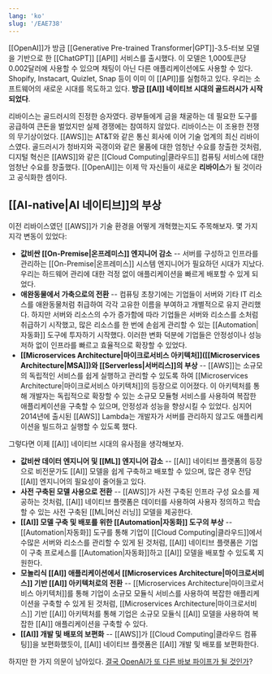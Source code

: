 ```yaml
---
lang: 'ko'
slug: '/EAE738'
---
```


[[OpenAI]]가 방금 [[Generative Pre-trained Transformer|GPT]]-3.5-터보 모델을 기반으로 한 [[ChatGPT]] [[API]] 서비스를 출시했다.
이 모델은 1,000토큰당 0.002달러에 사용할 수 있으며 채팅이 아닌 다른 애플리케이션에도 사용할 수 있다.
Shopify, Instacart, Quizlet, Snap 등이 이미 이 [[API]]를 실험하고 있다.
우리는 소프트웨어의 새로운 시대를 목도하고 있다.
**방금 [[AI]] 네이티브 시대의 골드러시가 시작되었다**.

리바이스는 골드러시의 진정한 승자였다.
광부들에게 금을 채굴하는 데 필요한 도구를 공급하여 큰돈을 벌었지만 실제 경쟁에는 참여하지 않았다.
리바이스는 이 조용한 전쟁의 무기상이었다.
[[AWS]]는 AT&T와 같은 통신 회사에 이어 기술 업계의 최신 리바이스였다.
골드러시가 청바지와 곡갱이와 같은 물품에 대한 엄청난 수요를 창출한 것처럼, 디지털 혁신은 [[AWS]]와 같은 [[Cloud Computing|클라우드]] 컴퓨팅 서비스에 대한 엄청난 수요를 창출했다.
[[OpenAI]]는 이제 막 자신들이 새로운 **리바이스**가 될 것이라고 공식화한 셈이다.

## [[AI-native|AI 네이티브]]의 부상

이전 리바이스였던 [[AWS]]가 기술 환경을 어떻게 개혁했는지도 주목해보자.
몇 가지 지각 변동이 있었다:

- **값비싼 [[On-Premise|온프레미스]] 엔지니어 감소** -- 서버를 구성하고 인프라를 관리하는 [[On-Premise|온프레미스]] 시스템 엔지니어가 필요하던 시대가 지났다. 우리는 하드웨어 관리에 대한 걱정 없이 애플리케이션을 빠르게 배포할 수 있게 되었다.
- **애완동물에서 가축으로의 전환** -- 컴퓨팅 초창기에는 기업들이 서버와 기타 IT 리소스를 애완동물처럼 취급하여 각각 고유한 이름을 부여하고 개별적으로 유지 관리했다. 하지만 서버와 리소스의 수가 증가함에 따라 기업들은 서버와 리소스를 소처럼 취급하기 시작했고, 많은 리소스를 한 번에 손쉽게 관리할 수 있는 [[Automation|자동화]] 도구에 투자하기 시작했다. 이러한 변화 덕분에 기업들은 안정성이나 성능 저하 없이 인프라를 빠르고 효율적으로 확장할 수 있었다.
- **[[Microservices Architecture|마이크로서비스 아키텍처]]([[Microservices Architecture|MSA]])와 [[Serverless|서버리스]]의 부상** -- [[AWS]]는 소규모의 독립적인 서비스를 쉽게 실행하고 관리할 수 있도록 하여 [[Microservices Architecture|마이크로서비스 아키텍처]]의 등장으로 이어졌다. 이 아키텍처를 통해 개발자는 독립적으로 확장할 수 있는 소규모 모듈형 서비스를 사용하여 복잡한 애플리케이션을 구축할 수 있으며, 안정성과 성능을 향상시킬 수 있었다. 심지어 2014년에 출시된 [[AWS]] Lambda는 개발자가 서버를 관리하지 않고도 애플리케이션을 빌드하고 실행할 수 있도록 했다.

그렇다면 이제 [[AI]] 네이티브 시대의 유사점을 생각해보자.

- **값비싼 데이터 엔지니어 및 [[ML]] 엔지니어 감소** -- [[AI]] 네이티브 플랫폼의 등장으로 비전문가도 [[AI]] 모델을 쉽게 구축하고 배포할 수 있으며, 많은 경우 전담 [[AI]] 엔지니어의 필요성이 줄어들고 있다.
- **사전 구축된 모델 사용으로 전환** -- [[AWS]]가 사전 구축된 인프라 구성 요소를 제공하는 것처럼, [[AI]] 네이티브 플랫폼은 데이터를 사용하여 사용자 정의하고 학습할 수 있는 사전 구축된 [[ML|머신 러닝]] 모델을 제공한다.
- **[[AI]] 모델 구축 및 배포를 위한 [[Automation|자동화]] 도구의 부상** -- [[Automation|자동화]] 도구를 통해 기업이 [[Cloud Computing|클라우드]]에서 수많은 서버와 리소스를 관리할 수 있게 된 것처럼, [[AI]] 네이티브 플랫폼은 기업이 구축 프로세스를 [[Automation|자동화]]하고 [[AI]] 모델을 배포할 수 있도록 지원한다.
- **모놀리식 [[AI]] 애플리케이션에서 [[Microservices Architecture|마이크로서비스]] 기반 [[AI]] 아키텍처로의 전환** -- [[Microservices Architecture|마이크로서비스 아키텍처]]를 통해 기업이 소규모 모듈식 서비스를 사용하여 복잡한 애플리케이션을 구축할 수 있게 된 것처럼, [[Microservices Architecture|마이크로서비스]] 기반 [[AI]] 아키텍처를 통해 기업은 소규모 모듈식 [[AI]] 모델을 사용하여 복잡한 [[AI]] 애플리케이션을 구축할 수 있다.
- **[[AI]] 개발 및 배포의 보편화** -- [[AWS]]가 [[Cloud Computing|클라우드 컴퓨팅]]을 보편화했듯이, [[AI]] 네이티브 플랫폼은 [[AI]] 개발 및 배포를 보편화한다.

하지만 한 가지 의문이 남아있다. [결국 OpenAI가 또 다른 바보 파이프가 될 것인가](https://matt-rickard.com/aws-is-not-a-dumb-pipe)?
